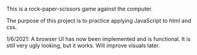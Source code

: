 This is a rock-paper-scissors game against the computer.

The purpose of this project is to practice applying JavaScript to html and css.

1/6/2021:
A browser UI has now been implemented and is functional. It is still very ugly looking, but it works. Will improve visuals later.

